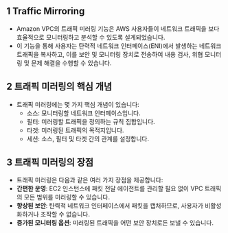 ## 1 Traffic Mirroring

- Amazon VPC의 트래픽 미러링 기능은 AWS 사용자들이 네트워크 트래픽을 보다 효율적으로 모니터링하고 분석할 수 있도록 설계되었습니다.
- 이 기능을 통해 사용자는 탄력적 네트워크 인터페이스(ENI)에서 발생하는 네트워크 트래픽을 복사하고, 이를 보안 및 모니터링 장치로 전송하여 내용 검사, 위협 모니터링 및 문제 해결을 수행할 수 있습니다.



## 2 트래픽 미러링의 핵심 개념

- 트래픽 미러링에는 몇 가지 핵심 개념이 있습니다:
	- 소스: 모니터링할 네트워크 인터페이스입니다.
	- 필터: 미러링할 트래픽을 정의하는 규칙 집합입니다.
	- 타겟: 미러링된 트래픽의 목적지입니다.
	- 세션: 소스, 필터 및 타겟 간의 관계를 설정합니다.



## 3 트래픽 미러링의 장점

- 트래픽 미러링은 다음과 같은 여러 가지 장점을 제공합니다:
- **간편한 운영**: EC2 인스턴스에 패킷 전달 에이전트를 관리할 필요 없이 VPC 트래픽의 모든 범위를 미러링할 수 있습니다.
- **향상된 보안**: 탄력적 네트워크 인터페이스에서 패킷을 캡처하므로, 사용자가 비활성화하거나 조작할 수 없습니다.
- **증가된 모니터링 옵션**: 미러링된 트래픽을 어떤 보안 장치로든 보낼 수 있습니다.